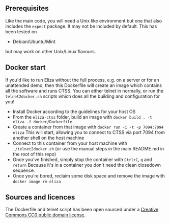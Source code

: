 ## Prerequisites

Like the main code, you will need a Unix like environment but one that
also includes the `expect` package. It may not be included by default.
This has been tested on

* Debian/Ubuntu/Mint

but may work on other Unix/Linux flavours.

## Docker start

If you'd like to run Eliza without the full process, e.g. on a server or for an unattended demo,
then this Dockerfile will create an image which contains all the software and runs CTSS. You can either telnet in
normally, or run the `telnet2docker.sh` scripts which does all the building and configuration for you!


* Install Docker according to the guidelines for your host OS
* From the `eliza-ctss` folder, build an image with `docker build . -t eliza -f docker/Dockerfile`
* Create a container from that image with `docker run -i -t -p 7094:7094 eliza`
    This will start, allowing you to connect to CTSS via port 7094 from another shell on the host machine
* Connect to this container from your host machine with `./telnet2docker.sh` (or use the manual steps in the main README.md in the root of this repo)
* Once you've finished, simply stop the container with `Ctrl+C`, `q` and `return` Because
    it's in a container you don't need the clean closedown sequence.
* Once you're bored, reclaim some disk space and remove the image with `docker image rm eliza`

## Sources and licences

The Dockerfile and telnet script has been open sourced under a [Creative Commons CC0 public domain license](https://creativecommons.org/publicdomain/zero/1.0/). 

